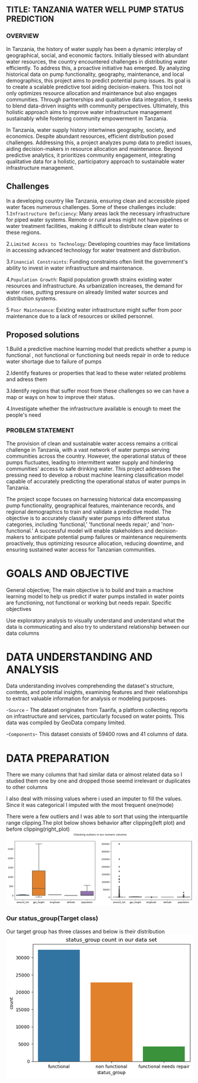 ## TITLE: TANZANIA WATER WELL PUMP STATUS PREDICTION
### OVERVIEW
In Tanzania, the history of water supply has been a dynamic interplay of geographical, social, and economic factors. Initially blessed with abundant water resources, the country encountered challenges in distributing water efficiently. To address this, a proactive initiative has emerged. By analyzing historical data on pump functionality, geography, maintenance, and local demographics, this project aims to predict potential pump issues. Its goal is to create a scalable predictive tool aiding decision-makers. This tool not only optimizes resource allocation and maintenance but also engages communities. Through partnerships and qualitative data integration, it seeks to blend data-driven insights with community perspectives. Ultimately, this holistic approach aims to improve water infrastructure management sustainably while fostering community empowerment in Tanzania.

In Tanzania, water supply history intertwines geography, society, and economics. Despite abundant resources, efficient distribution posed challenges. Addressing this, a project analyzes pump data to predict issues, aiding decision-makers in resource allocation and maintenance. Beyond predictive analytics, it prioritizes community engagement, integrating qualitative data for a holistic, participatory approach to sustainable water infrastructure management.
## Challenges
In a developing country like Tanzania, ensuring clean and accessible piped water faces numerous challenges. Some of these challenges include:
1.`Infrastructure Deficiency`: Many areas lack the necessary infrastructure for piped water systems. Remote or rural areas might not have pipelines or water treatment facilities, making it difficult to distribute clean water to these regions.


2.`Limited Access to Technology`: Developing countries may face limitations in accessing advanced technology for water treatment and distribution.


3.`Financial Constraints`: Funding constraints often limit the government's ability to invest in water infrastructure and maintenance.


4.`Population Growth`: Rapid population growth strains existing water resources and infrastructure. As urbanization increases, the demand for water rises, putting pressure on already limited water sources and distribution systems.


5 `Poor Maintenance`: Existing water infrastructure might suffer from poor maintenance due to a lack of resources or skilled personnel.
## Proposed solutions
1.Build a predictive machine learning model that predicts whether a pump is functional , not functional or functioning but needs repair in orde to reduce water shortage due to failure of pumps


2.Identify features or properties that lead to these water related problems and adress them


3.Identify regions that suffer most from these challenges so we can have a map or ways on how to improve their status.


4.Investigate whether the infrastructure available is enough to meet the people's need 
### PROBLEM STATEMENT
The provision of clean and sustainable water access remains a critical challenge in Tanzania, with a vast network of water pumps serving communities across the country. However, the operational status of these pumps fluctuates, leading to intermittent water supply and hindering communities' access to safe drinking water. This project addresses the pressing need to develop a robust machine learning classification model capable of accurately predicting the operational status of water pumps in Tanzania.

The project scope focuses on harnessing historical data encompassing pump functionality, geographical features, maintenance records, and regional demographics to train and validate a predictive model. The objective is to accurately classify water pumps into different status categories, including 'functional,' 'functional needs repair,' and 'non-functional.' A successful model will enable stakeholders and decision-makers to anticipate potential pump failures or maintenance requirements proactively, thus optimizing resource allocation, reducing downtime, and ensuring sustained water access for Tanzanian communities.
# GOALS AND OBJECTIVE
General objective;
The main objective is to build and train a machine learning model to help us predict if water pumps installed in water points are functioning, not functional or working but needs repair.
Specific objectives

Use exploratory analysis to visually understand and understand what the data is communicating and also try to understand relationship between our data columns
# DATA UNDERSTANDING AND ANALYSIS
Data understanding involves comprehending the dataset's structure, contents, and potential insights, examining features and their relationships to extract valuable information for analysis or modeling purposes.

-`Source` - The dataset originates from Taarifa, a platform collecting reports on infrastructure and services, particularly focused on water points. This data was compiled by GeoData company limited.

-`Components`- This dataset consists of 59400 rows and 41 columns of data.
# DATA PREPARATION
There we many columns that had similar data or almost related data so I studied them one by one and dropped those seemd irrelevant or duplicates to other columns

I also deal with missing values where i used an imputer to fill the values. Since it was categorical I imputed with the most frequent one(mode)

There were a few outliers and I was able to sort that using the interquartile range clipping.The plot below shows behavior after clipping(left plot) and before clipping(right_plot)
![Alt text](image.png)
### Our status_group(Target class)
Our target group has three classes and below is their distribution
![Alt text](image-1.png)




